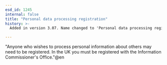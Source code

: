 ```yaml
---
esd_id: 1245
internal: false
title: "Personal data processing registration"
history: >-
  Added in version 3.07. Name changed to 'Personal data processing registration' in version 4.00.

---
```


"Anyone who wishes to process personal information about others may need to be registered.
In the UK you must be registered with the Information Commissioner's Office."@en

